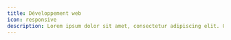 ```yaml
---
title: Développement web
icon: responsive
description: Lorem ipsum dolor sit amet, consectetur adipiscing elit. Quisque porttitor lectus ac tellus tincidunt ullamcorper. Quisque sit amet sapien posuere.
---
```

